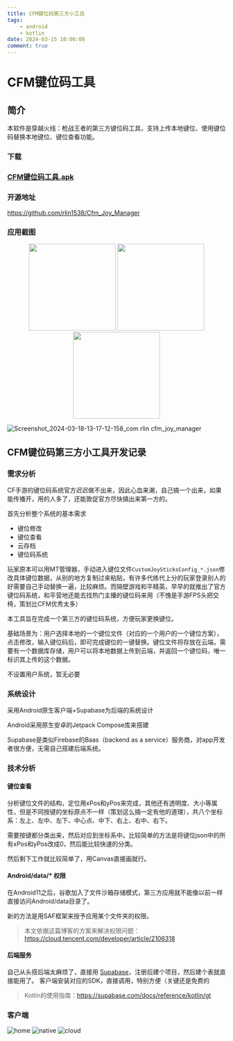 ```yaml
---
title: CFM键位码第三方小工具
tags: 
    - android
    - kotlin
date: 2024-03-15 10:00:00
comment: true
---
```


# CFM键位码工具

## 简介

本软件是穿越火线：枪战王者的第三方键位码工具，支持上传本地键位、使用键位码替换本地键位、键位查看功能。

### 下载

### [CFM键位码工具.apk](/download/CFM_Tool.apk)

### 开源地址
https://github.com/rlin1538/Cfm_Joy_Manager

### 应用截图
<center class="half">
<img src="https://github.com/rlin1538/Cfm_Joy_Manager/assets/60032065/858f00c3-000e-4ae5-a454-3bffc8cea657" width=200/>
<img src="https://github.com/rlin1538/Cfm_Joy_Manager/assets/60032065/109306f4-f43d-43dd-be30-8ce9c623fb68" width=200/>
<img src="https://github.com/rlin1538/Cfm_Joy_Manager/assets/60032065/39fd6c72-5a58-4250-82f6-e28fcd7ff7cb" width=200/>
</center>

![Screenshot_2024-03-18-13-17-12-158_com rlin cfm_joy_manager](https://github.com/rlin1538/Cfm_Joy_Manager/assets/60032065/3d816563-4d39-4fc8-ad35-34b9d459a360)



## CFM键位码第三方小工具开发记录


### 需求分析

CF手游的键位码系统官方迟迟做不出来，因此心血来潮，自己搞一个出来，如果能传播开，用的人多了，还能敦促官方尽快搞出来第一方的。

首先分析整个系统的基本需求
- 键位修改
- 键位查看
- 云存档
- 键位码系统

玩家原本可以用MT管理器，手动进入键位文件`CustomJoySticksConfig_*.json`修改具体键位数据，从别的地方复制过来粘贴，有许多代练代上分的玩家登录别人的好需要自己手动替换一遍，比较麻烦。而隔壁游戏和平精英，早早的就推出了官方键位码系统，和平营地还能去找热门主播的键位码来用（不愧是手游FPS头把交椅，策划比CFM优秀太多）

本工具旨在完成一个第三方的键位码系统，方便玩家更换键位。

基础场景为：用户选择本地的一个键位文件（对应的一个用户的一个键位方案），点击修改，输入键位码后，即可完成键位的一键替换。键位文件将存放在云端，需要有一个数据库存储，用户可以将本地数据上传到云端，并返回一个键位码，唯一标识其上传的这个数据。

不设置用户系统，暂无必要


### 系统设计

采用Android原生客户端+Supabase为后端的系统设计

Android采用原生安卓的Jetpack Compose库来搭建

Supabase是类似Firebase的Baas（backend as a service）服务商，对app开发者很方便，无需自己搭建后端系统。

### 技术分析

#### 键位查看
分析键位文件的结构，定位用xPos和yPos来完成，其他还有透明度、大小等属性，但是不同按键的坐标原点不一样（策划这么搞一定有他的道理），共八个坐标系：左上、左中、左下、中心点、中下、右上、右中、右下。

需要按键都分类出来，然后对应到坐标系中。比较简单的方法是将键位json中的所有xPos和yPos改成0，然后能比较快速的分类。

然后剩下工作就比较简单了，用Canvas直接画就行。

#### Android/data/* 权限

在Android11之后，谷歌加入了文件沙箱存储模式，第三方应用就不能像以前一样直接访问Android/data目录了。

新的方法是用SAF框架来授予应用某个文件夹的权限。

> 本文依据这篇博客的方案来解决权限问题：https://cloud.tencent.com/developer/article/2106318

#### 后端服务

自己从头搭后端太麻烦了，直接用 [Supabase](https://supabase.com/)，注册后建个项目，然后建个表就直接能用了。
客户端安装对应的SDK，直接调用，特别方便（关键还是免费的

> Kotlin的使用指南：https://supabase.com/docs/reference/kotlin/gt

### 客户端
![home](Screenshot_2024-03-15-17-35-51-262_com.rlin.cfm_j.jpg)
![native](Screenshot_2024-03-15-17-35-55-496_com.rlin.cfm_j.jpg)
![cloud](Screenshot_2024-03-15-17-35-58-254_com.rlin.cfm_j.jpg)